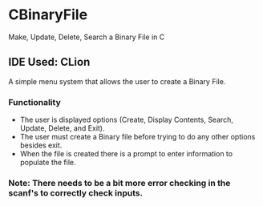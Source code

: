 # CBinaryFile
Make, Update, Delete, Search a Binary File in C

## IDE Used: CLion
A simple menu system that allows the user to create a Binary File.

### Functionality
- The user is displayed options (Create, Display Contents, Search, Update, Delete, and Exit).
- The user must create a Binary file before trying to do any other options besides exit.
- When the file is created there is a prompt to enter information to populate the file.

### Note: There needs to be a bit more error checking in the scanf's to correctly check inputs.
